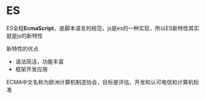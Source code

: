 # ES

ES全程**EcmaScript**，是脚本语言的规范，js是es的一种实现，所以ES新特性其实就是js的新特性

新特性的优点

* 语法简洁，功能丰富
* 框架开发应用

ECMA中文名称为欧洲计算机制造协会，目标是评估，开发和认可电信和计算机标准




